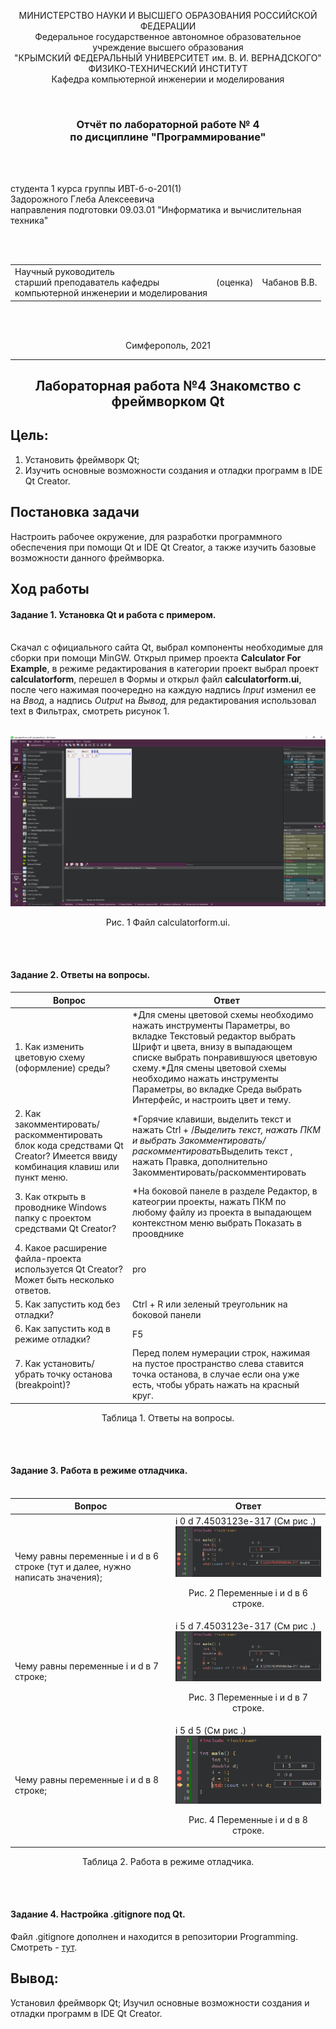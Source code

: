 

<p align="center">МИНИСТЕРСТВО НАУКИ  И ВЫСШЕГО ОБРАЗОВАНИЯ РОССИЙСКОЙ ФЕДЕРАЦИИ<br>
Федеральное государственное автономное образовательное учреждение высшего образования<br>
"КРЫМСКИЙ ФЕДЕРАЛЬНЫЙ УНИВЕРСИТЕТ им. В. И. ВЕРНАДСКОГО"<br>
ФИЗИКО-ТЕХНИЧЕСКИЙ ИНСТИТУТ<br>
Кафедра компьютерной инженерии и моделирования</p>
<br>
<h3 align="center">Отчёт по лабораторной работе № 4<br> по дисциплине "Программирование"</h3>
<br><br>
<p>студента 1 курса группы ИВТ-б-о-201(1)<br>
Задорожного Глеба Алексеевича<br>
направления подготовки 09.03.01 "Информатика и вычислительная техника"</p>
<br><br>
<table>
<tr><td>Научный руководитель<br> старший преподаватель кафедры<br> компьютерной инженерии и моделирования</td>
<td>(оценка)</td>
<td>Чабанов В.В.</td>
</tr>
</table>
<br><br>
<p align="center">Симферополь, 2021</p>
<hr>

## <p align="center">Лабораторная работа №4 Знакомство с фреймворком Qt
## Цель: 
1. Установить фреймворк Qt;
2. Изучить основные возможности создания и отладки программ в IDE Qt Creator.

## Постановка задачи

Настроить рабочее окружение, для разработки программного обеспечения при помощи Qt и IDE Qt Creator, а также изучить базовые возможности данного фреймворка.

## Ход работы
#### Задание 1. Установка Qt и работа с примером.<br><br>

Скачал с официального сайта Qt, выбрал компоненты необходимые для сборки при помощи MinGW. Открыл пример проекта **Calculator For Example**, в режиме редактирования в категории проект выбрал проект **calculatorform**, перешел в Формы и открыл файл **calculatorform.ui**, после чего нажимая поочередно на каждую надпись *Input* изменил ее на *Ввод*, а надпись *Output* на *Вывод*, для редактирования использовал text в Фильтрах, смотреть рисунок 1.
<br><br>
<div align="center"><img src="./image/pic1.png"></div>
<p align="center">Рис. 1 Файл calculatorform.ui.</p>
<br><br>

#### Задание 2. Ответы на вопросы. 


| Вопрос  | Ответ |
| ------------- | ------------- |
| 1. Как изменить цветовую схему (оформление) среды?  | *Для смены цветовой схемы необходимо нажать инструменты Параметры, во вкладке Текстовый редактор выбрать Шрифт и цвета, внизу в выпадающем списке выбрать понравившуюся цветовую схему.*Для смены цветовой схемы необходимо нажать инструменты Параметры, во вкладке Среда выбрать Интерфейс, и настроить цвет и тему.  |
| 2. Как закомментировать/раскомментировать блок кода средствами Qt Creator? Имеется ввиду комбинация клавиш или пункт меню.  | *Горячие клавиши, выделить текст и нажать Ctrl + /*Выделить текст, нажать ПКМ и выбрать Закомментировать/раскомментировать*Выделить текст , нажать Правка, дополнительно Закомментировать/раскомментировать  |
| 3. Как открыть в проводнике Windows папку с проектом средствами Qt Creator?  | *На боковой панеле в разделе Редактор, в катеогрии проекты, нажать ПКМ по любому файлу из проекта в выпадающем контекстном меню выбрать Показать в проовднике  |
| 4. Какое расширение файла-проекта используется Qt Creator? Может быть несколько ответов.  | pro  |
| 5. Как запустить код без отладки?  | Ctrl + R или зеленый треугольник на боковой панели  |
| 6. Как запустить код в режиме отладки?  | F5  |
| 7. Как установить/убрать точку останова (breakpoint)?  | Перед полем нумерации строк, нажимая на пустое пространство слева ставится точка останова, в случае если она уже есть, чтобы убрать нажать на красный круг. |
<p align="center">Таблица 1. Ответы на вопросы.</p>
<br><br>

#### Задание 3. Работа в режиме отладчика.<br><br>

| Вопрос  | Ответ |
| ------------- | ------------- |
| Чему равны переменные i и d в 6 строке (тут и далее, нужно написать значения); | i 0 d 7.4503123e-317 (См рис .) <div align="center"><img src="./image/pic2.png"></div><p align="center">Рис. 2  Переменные i и d в 6 строке.</p> |
| Чему равны переменные i и d в 7 строке; | i 5 d 7.4503123e-317 (См рис .) <div align="center"><img src="./image/pic3.png"></div><p align="center">Рис. 3 Переменные i и d в 7 строке.</p>|
| Чему равны переменные i и d в 8 строке; | i 5 d 5 (См рис .) <div align="center"><img src="./image/pic4.png"></div><p align="center">Рис. 4 Переменные i и d в 8 строке.</p>|
<p align="center">Таблица 2. Работа в режиме отладчика.</p>

<br><br>

#### Задание 4. Настройка .gitignore под Qt.<br>
Файл .gitignore дополнен и находится в репозитории Programming. <br>Смотреть - [тут][1].

[1]: /.gitignore


## Вывод: 

Установил фреймворк Qt; Изучил основные возможности создания и отладки программ в IDE Qt Creator.
